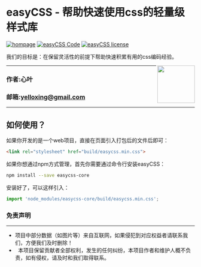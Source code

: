 #  easyCSS - 帮助快速使用css的轻量级样式库

[![hompage](https://github.com/yelloxing/easyCSS/blob/master/data/SVG/travis.svg)](https://www.travis-ci.org/yelloxing/easyCSS)
[![easyCSS Code](https://github.com/yelloxing/easyCSS/blob/master/data/SVG/easycss.svg)](https://github.com/yelloxing/easyCSS)
[![easyCSS license](https://github.com/yelloxing/easyCSS/blob/master/data/SVG/license.svg)](https://github.com/yelloxing/easyCSS/blob/master/LICENSE)

我们的目标是：在保留灵活性的前提下帮助快速积累有用的css编码经验。

<img align="right" height="100" src="https://github.com/yelloxing/easyCSS/blob/master/data/image/easycss.png">

****
### 作者:心叶
### 邮箱:yelloxing@gmail.com
****

如何使用？
--------------------------------------
如果你开发的是一个web项目，直接在页面引入打包后的文件后即可：

```html
<link rel="stylesheet" href="build/easycss.min.css">
```

如果你想通过npm方式管理，首先你需要通过命令行安装easyCSS：

```bash
npm install --save easycss-core
```

安装好了，可以这样引入：

```js
import 'node_modules/easycss-core/build/easycss.min.css';
```

### 免责声明
------
*   项目中部分数据（如图片等）来自互联网，如果侵犯到对应权益者请联系我们，方便我们及时删除！
*   本项目保留贡献者全部权利，发生的任何纠纷，本项目作者和维护人概不负责，如有侵权，请及时和我们取得联系。
